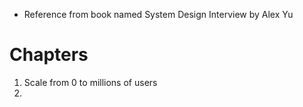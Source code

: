 - Reference from book named System Design Interview by Alex Yu
# Chapters
1. Scale from 0 to millions of users
2. 